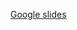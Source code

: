 [Google slides](https://docs.google.com/presentation/d/1KRssVtblJ_ygcXUnl1z9DpZXosCKbGBGnNri1ih470Q/edit?usp=sharing)
